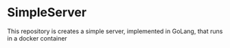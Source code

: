 # SimpleServer
This repository is creates a simple server, implemented in GoLang, that runs in a docker container
